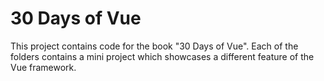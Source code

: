 # 30 Days of Vue
This project contains code for the book "30 Days of Vue". 
Each of the folders contains a mini project which showcases a different feature of the Vue framework. 
